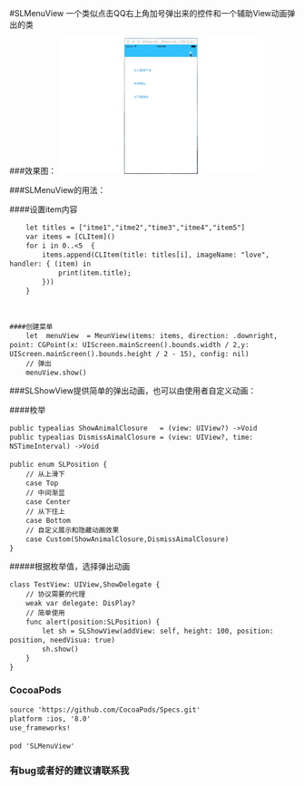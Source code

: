 #SLMenuView
一个类似点击QQ右上角加号弹出来的控件和一个辅助View动画弹出的类

###效果图：
![effect](https://github.com/xylxi/SLMenuView/blob/master/demo.gif)



###SLMenuView的用法：

####设置item内容

```
	let titles = ["itme1","itme2","time3","itme4","item5"]
	var items = [CLItem]()
	for i in 0..<5  {
		items.append(CLItem(title: titles[i], imageName: "love", handler: { (item) in
			print(item.title);
		}))
	}
            
```

```

####创建菜单
    let  menuView  = MeunView(items: items, direction: .downright, point: CGPoint(x: UIScreen.mainScreen().bounds.width / 2,y: UIScreen.mainScreen().bounds.height / 2 - 15), config: nil)
    // 弹出
    menuView.show()

```

###SLShowView提供简单的弹出动画，也可以由使用者自定义动画：

####枚举
```
public typealias ShowAnimalClosure   = (view: UIView?) ->Void
public typealias DismissAimalClosure = (view: UIView?, time: NSTimeInterval) ->Void

public enum SLPosition {
    // 从上滑下
    case Top
    // 中间渐显
    case Center
    // 从下往上
    case Bottom
    // 自定义展示和隐藏动画效果
    case Custom(ShowAnimalClosure,DismissAimalClosure)
}

```

#####根据枚举值，选择弹出动画
```  
class TestView: UIView,ShowDelegate {
    // 协议需要的代理
    weak var delegate: DisPlay?
    // 简单使用
    func alert(position:SLPosition) {
        let sh = SLShowView(addView: self, height: 100, position: position, needVisua: true)
        sh.show()
    }
}

``` 
### CocoaPods
```  
source 'https://github.com/CocoaPods/Specs.git'
platform :ios, '8.0'
use_frameworks!

pod 'SLMenuView'
```
### 有bug或者好的建议请联系我



